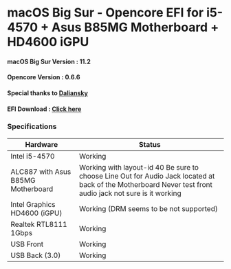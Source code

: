 # macOS Big Sur - Opencore EFI for i5-4570 + Asus B85MG Motherboard + HD4600 iGPU

#### macOS Big Sur Version : 11.2
#### Opencore Version : 0.6.6
#### Special thanks to [Daliansky](https://github.com/daliansky)
#### EFI Download : [Click here](https://github.com/samleong123/i5-4570-B85MG-HD4600-BigSur-Opencore-EFI/releases)

### Specifications
| Hardware                           | Status                                                                                                                                                    |
|------------------------------------|-----------------------------------------------------------------------------------------------------------------------------------------------------------|
| Intel i5-4570                      | Working                                                                                                                                                   |
| ALC887 with Asus B85MG Motherboard | Working with layout-id 40 Be sure to choose Line Out for Audio Jack located at back of the Motherboard Never test front audio jack not sure is it working |
| Intel Graphics HD4600 (iGPU)       | Working (DRM seems to be not supported)                                                                                                                   |
| Realtek RTL8111 1Gbps              | Working                                                                                                                                                   |
| USB Front                          | Working                                                                                                                                                   |
| USB Back (3.0)                     | Working                                                                                                                                                   |
